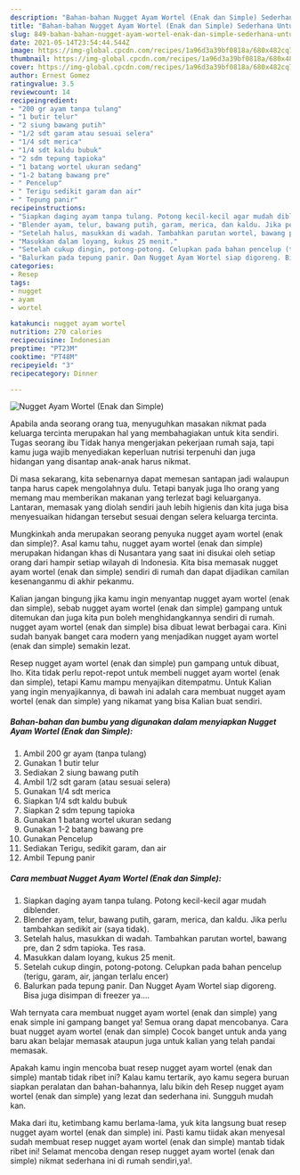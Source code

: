 ```yaml
---
description: "Bahan-bahan Nugget Ayam Wortel (Enak dan Simple) Sederhana Untuk Jualan"
title: "Bahan-bahan Nugget Ayam Wortel (Enak dan Simple) Sederhana Untuk Jualan"
slug: 849-bahan-bahan-nugget-ayam-wortel-enak-dan-simple-sederhana-untuk-jualan
date: 2021-05-14T23:54:44.544Z
image: https://img-global.cpcdn.com/recipes/1a96d3a39bf0818a/680x482cq70/nugget-ayam-wortel-enak-dan-simple-foto-resep-utama.jpg
thumbnail: https://img-global.cpcdn.com/recipes/1a96d3a39bf0818a/680x482cq70/nugget-ayam-wortel-enak-dan-simple-foto-resep-utama.jpg
cover: https://img-global.cpcdn.com/recipes/1a96d3a39bf0818a/680x482cq70/nugget-ayam-wortel-enak-dan-simple-foto-resep-utama.jpg
author: Ernest Gomez
ratingvalue: 3.5
reviewcount: 14
recipeingredient:
- "200 gr ayam tanpa tulang"
- "1 butir telur"
- "2 siung bawang putih"
- "1/2 sdt garam atau sesuai selera"
- "1/4 sdt merica"
- "1/4 sdt kaldu bubuk"
- "2 sdm tepung tapioka"
- "1 batang wortel ukuran sedang"
- "1-2 batang bawang pre"
- " Pencelup"
- " Terigu sedikit garam dan air"
- " Tepung panir"
recipeinstructions:
- "Siapkan daging ayam tanpa tulang. Potong kecil-kecil agar mudah diblender."
- "Blender ayam, telur, bawang putih, garam, merica, dan kaldu. Jika perlu tambahkan sedikit air (saya tidak)."
- "Setelah halus, masukkan di wadah. Tambahkan parutan wortel, bawang pre, dan 2 sdm tapioka. Tes rasa."
- "Masukkan dalam loyang, kukus 25 menit."
- "Setelah cukup dingin, potong-potong. Celupkan pada bahan pencelup (terigu, garam, air, jangan terlalu encer)"
- "Balurkan pada tepung panir. Dan Nugget Ayam Wortel siap digoreng. Bisa juga disimpan di freezer ya...."
categories:
- Resep
tags:
- nugget
- ayam
- wortel

katakunci: nugget ayam wortel 
nutrition: 270 calories
recipecuisine: Indonesian
preptime: "PT23M"
cooktime: "PT48M"
recipeyield: "3"
recipecategory: Dinner

---
```



![Nugget Ayam Wortel (Enak dan Simple)](https://img-global.cpcdn.com/recipes/1a96d3a39bf0818a/680x482cq70/nugget-ayam-wortel-enak-dan-simple-foto-resep-utama.jpg)

Apabila anda seorang orang tua, menyuguhkan masakan nikmat pada keluarga tercinta merupakan hal yang membahagiakan untuk kita sendiri. Tugas seorang ibu Tidak hanya mengerjakan pekerjaan rumah saja, tapi kamu juga wajib menyediakan keperluan nutrisi terpenuhi dan juga hidangan yang disantap anak-anak harus nikmat.

Di masa  sekarang, kita sebenarnya dapat memesan santapan jadi walaupun tanpa harus capek mengolahnya dulu. Tetapi banyak juga lho orang yang memang mau memberikan makanan yang terlezat bagi keluarganya. Lantaran, memasak yang diolah sendiri jauh lebih higienis dan kita juga bisa menyesuaikan hidangan tersebut sesuai dengan selera keluarga tercinta. 



Mungkinkah anda merupakan seorang penyuka nugget ayam wortel (enak dan simple)?. Asal kamu tahu, nugget ayam wortel (enak dan simple) merupakan hidangan khas di Nusantara yang saat ini disukai oleh setiap orang dari hampir setiap wilayah di Indonesia. Kita bisa memasak nugget ayam wortel (enak dan simple) sendiri di rumah dan dapat dijadikan camilan kesenanganmu di akhir pekanmu.

Kalian jangan bingung jika kamu ingin menyantap nugget ayam wortel (enak dan simple), sebab nugget ayam wortel (enak dan simple) gampang untuk ditemukan dan juga kita pun boleh menghidangkannya sendiri di rumah. nugget ayam wortel (enak dan simple) bisa dibuat lewat berbagai cara. Kini sudah banyak banget cara modern yang menjadikan nugget ayam wortel (enak dan simple) semakin lezat.

Resep nugget ayam wortel (enak dan simple) pun gampang untuk dibuat, lho. Kita tidak perlu repot-repot untuk membeli nugget ayam wortel (enak dan simple), tetapi Kamu mampu menyajikan ditempatmu. Untuk Kalian yang ingin menyajikannya, di bawah ini adalah cara membuat nugget ayam wortel (enak dan simple) yang nikamat yang bisa Kalian buat sendiri.

<!--inarticleads1-->

##### Bahan-bahan dan bumbu yang digunakan dalam menyiapkan Nugget Ayam Wortel (Enak dan Simple):

1. Ambil 200 gr ayam (tanpa tulang)
1. Gunakan 1 butir telur
1. Sediakan 2 siung bawang putih
1. Ambil 1/2 sdt garam (atau sesuai selera)
1. Gunakan 1/4 sdt merica
1. Siapkan 1/4 sdt kaldu bubuk
1. Siapkan 2 sdm tepung tapioka
1. Gunakan 1 batang wortel ukuran sedang
1. Gunakan 1-2 batang bawang pre
1. Gunakan  Pencelup
1. Sediakan  Terigu, sedikit garam, dan air
1. Ambil  Tepung panir




<!--inarticleads2-->

##### Cara membuat Nugget Ayam Wortel (Enak dan Simple):

1. Siapkan daging ayam tanpa tulang. Potong kecil-kecil agar mudah diblender.
1. Blender ayam, telur, bawang putih, garam, merica, dan kaldu. Jika perlu tambahkan sedikit air (saya tidak).
1. Setelah halus, masukkan di wadah. Tambahkan parutan wortel, bawang pre, dan 2 sdm tapioka. Tes rasa.
1. Masukkan dalam loyang, kukus 25 menit.
1. Setelah cukup dingin, potong-potong. Celupkan pada bahan pencelup (terigu, garam, air, jangan terlalu encer)
1. Balurkan pada tepung panir. Dan Nugget Ayam Wortel siap digoreng. Bisa juga disimpan di freezer ya....




Wah ternyata cara membuat nugget ayam wortel (enak dan simple) yang enak simple ini gampang banget ya! Semua orang dapat mencobanya. Cara buat nugget ayam wortel (enak dan simple) Cocok banget untuk anda yang baru akan belajar memasak ataupun juga untuk kalian yang telah pandai memasak.

Apakah kamu ingin mencoba buat resep nugget ayam wortel (enak dan simple) mantab tidak ribet ini? Kalau kamu tertarik, ayo kamu segera buruan siapkan peralatan dan bahan-bahannya, lalu bikin deh Resep nugget ayam wortel (enak dan simple) yang lezat dan sederhana ini. Sungguh mudah kan. 

Maka dari itu, ketimbang kamu berlama-lama, yuk kita langsung buat resep nugget ayam wortel (enak dan simple) ini. Pasti kamu tiidak akan menyesal sudah membuat resep nugget ayam wortel (enak dan simple) mantab tidak ribet ini! Selamat mencoba dengan resep nugget ayam wortel (enak dan simple) nikmat sederhana ini di rumah sendiri,ya!.


